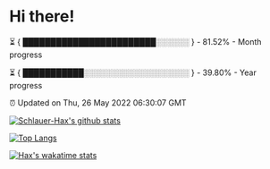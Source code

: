 # Hi there!

⏳ { ████████████████████████░░░░░░ } - 81.52% - Month progress

⏳ { ███████████░░░░░░░░░░░░░░░░░░░ } - 39.80% - Year progress

⏰ Updated on Thu, 26 May 2022 06:30:07 GMT


[![Schlauer-Hax's github stats](https://github-readme-stats.vercel.app/api?username=Schlauer-Hax&show_icons=true&theme=dark&count_private=true)](https://github.com/Schlauer-Hax)


[![Top Langs](https://github-readme-stats.vercel.app/api/top-langs/?username=Schlauer-Hax&layout=compact&theme=dark)](https://github.com/Schlauer-Hax?tab=repositories)


[![Hax's wakatime stats](https://github-readme-stats.vercel.app/api/wakatime?username=Hax&theme=dark)](https://wakatime.com/@Hax)

